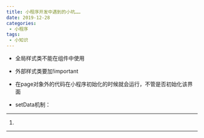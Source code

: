 ```yaml
--- 
title: 小程序开发中遇到的小坑……
date: 2019-12-28
categories: 
 - 小程序
tags: 
 - 小知识
---
```


* 全局样式类不能在组件中使用

* 外部样式类要加!important

* 在page对象外的代码在小程序初始化的时候就会运行，不管是否初始化该界面

* setData机制：

****
1. 
****




